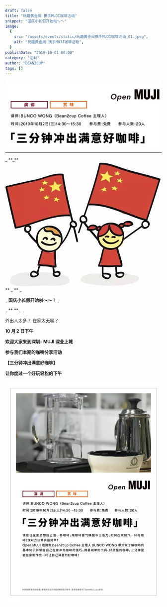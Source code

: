 ```yaml
---
draft: false
title: "玩趣黄金周 携手MUJI咖啡活动"
snippet: "国庆小长假开始啦～～"
image:
  {
    src: "/assets/events/static/玩趣黄金周携手MUJI咖啡活动_01.jpeg",
    alt: "玩趣黄金周 携手MUJI咖啡活动",
  }
publishDate: "2019-10-01 00:00"
category: "活动"
author: "BEAN2CUP"
tags: []
---
```


![cover_image](./static/玩趣黄金周携手MUJI咖啡活动_01.jpeg)

<!-- # 玩趣黄金周 携手 MUJI 咖啡活动 -->

---

_
\*\*_**![](./static/玩趣黄金周携手MUJI咖啡活动_02.jpeg)
** _ \*\* _

_ **国庆小长假开始啦～～！** _

_ \*\*
\*\* _

外出人太多？ 在家太无聊？

**10 月 2 日下午**

**欢迎大家来到深圳-** **MUJI 深业上城**

**参与我们本期的咖啡分享活动**

**【三分钟冲出满意好咖啡】**

**让你度过一个好玩轻松的下午**

![](./static/玩趣黄金周携手MUJI咖啡活动_03.jpeg)
